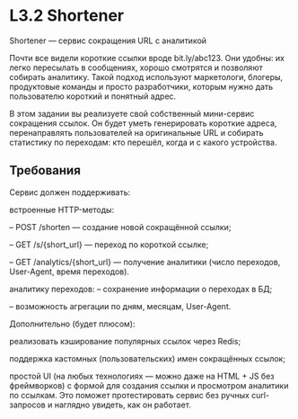 # L3.2 Shortener

Shortener — сервис сокращения URL с аналитикой

Почти все видели короткие ссылки вроде bit.ly/abc123. Они удобны: их легко пересылать в сообщениях, хорошо смотрятся и позволяют собирать аналитику. Такой подход используют маркетологи, блогеры, продуктовые команды и просто разработчики, которым нужно дать пользователю короткий и понятный адрес.

В этом задании вы реализуете свой собственный мини-сервис сокращения ссылок. Он будет уметь генерировать короткие адреса, перенаправлять пользователей на оригинальные URL и собирать статистику по переходам: кто перешёл, когда и с какого устройства.

## Требования

Сервис должен поддерживать:

встроенные HTTP-методы:

– POST /shorten — создание новой сокращённой ссылки;

– GET /s/{short_url} — переход по короткой ссылке;

– GET /analytics/{short_url} — получение аналитики (число переходов, User-Agent, время переходов).

аналитику переходов:
– сохранение информации о переходах в БД;

– возможность агрегации по дням, месяцам, User-Agent.

Дополнительно (будет плюсом):

реализовать кэширование популярных ссылок через Redis;

поддержка кастомных (пользовательских) имен сокращённых ссылок;

простой UI (на любых технологиях — можно даже на HTML + JS без фреймворков) с формой для создания ссылки и просмотром аналитики по ссылкам. Это поможет протестировать сервис без ручных curl-запросов и наглядно увидеть, как он работает.
